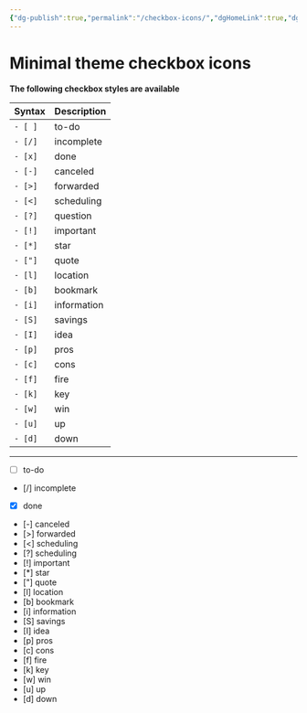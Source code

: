 ```yaml
---
{"dg-publish":true,"permalink":"/checkbox-icons/","dgHomeLink":true,"dgPassFrontmatter":false}
---
```



# Minimal theme checkbox icons

**The following checkbox styles are available**

| Syntax | Description |
| ------ | ----------- |
| `- [ ]` | to-do |
| `- [/]` | incomplete |
| `- [x]` | done |
| `- [-]` | canceled |
| `- [>]` | forwarded |
| `- [<]` | scheduling |
| `- [?]` | question |
| `- [!]` | important |
| `- [*]` | star |
| `- ["]` | quote |
| `- [l]` | location |
| `- [b]` | bookmark |
| `- [i]` | information |
| `- [S]` | savings |
| `- [I]` | idea |
| `- [p]` | pros |
| `- [c]` | cons |
| `- [f]` | fire |
| `- [k]` | key |
| `- [w]` | win |
| `- [u]` | up |
| `- [d]` | down |

---

- [ ] to-do
- [/] incomplete
- [x] done
- [-] canceled
- [>] forwarded
- [<] scheduling
- [?] scheduling
- [!] important
- [*] star
- ["] quote
- [l] location
- [b] bookmark
- [i] information
- [S] savings
- [I] idea
- [p] pros
- [c] cons
- [f] fire
- [k] key
- [w] win
- [u] up
- [d] down
